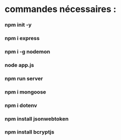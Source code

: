 # commandes nécessaires :
### npm init -y
### npm i express
### npm i -g nodemon
### node app.js
### npm run server
### npm i mongoose
### npm i dotenv
### npm install jsonwebtoken
### npm install bcryptjs
